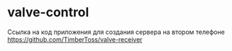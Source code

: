 # valve-control

Ссылка на код приложения для создания сервера на втором телефоне
https://github.com/TimberToss/valve-receiver
